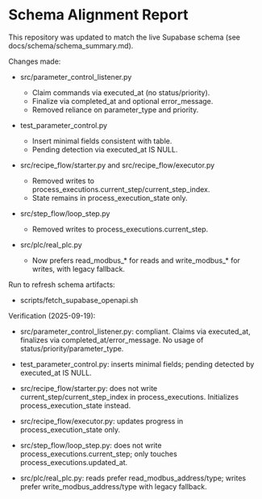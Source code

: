 # Schema Alignment Report

This repository was updated to match the live Supabase schema (see docs/schema/schema_summary.md).

Changes made:
- src/parameter_control_listener.py
  - Claim commands via executed_at (no status/priority).
  - Finalize via completed_at and optional error_message.
  - Removed reliance on parameter_type and priority.
  
- test_parameter_control.py
  - Insert minimal fields consistent with table.
  - Pending detection via executed_at IS NULL.
- src/recipe_flow/starter.py and src/recipe_flow/executor.py
  - Removed writes to process_executions.current_step/current_step_index.
  - State remains in process_execution_state only.
- src/step_flow/loop_step.py
  - Removed writes to process_executions.current_step.
- src/plc/real_plc.py
  - Now prefers read_modbus_* for reads and write_modbus_* for writes, with legacy fallback.

Run to refresh schema artifacts:
- scripts/fetch_supabase_openapi.sh

Verification (2025-09-19):
- src/parameter_control_listener.py: compliant. Claims via executed_at, finalizes via
  completed_at/error_message. No usage of status/priority/parameter_type.
  
- test_parameter_control.py: inserts minimal fields; pending detected by executed_at IS NULL.
- src/recipe_flow/starter.py: does not write current_step/current_step_index in
  process_executions. Initializes process_execution_state instead.
- src/recipe_flow/executor.py: updates progress in process_execution_state only.
- src/step_flow/loop_step.py: does not write process_executions.current_step; only touches
  process_executions.updated_at.
- src/plc/real_plc.py: reads prefer read_modbus_address/type; writes prefer
  write_modbus_address/type with legacy fallback.
